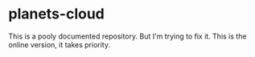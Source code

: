 # planets-cloud

This is a pooly documented repository.
But I'm trying to fix it.
This is the online version, it takes priority.
